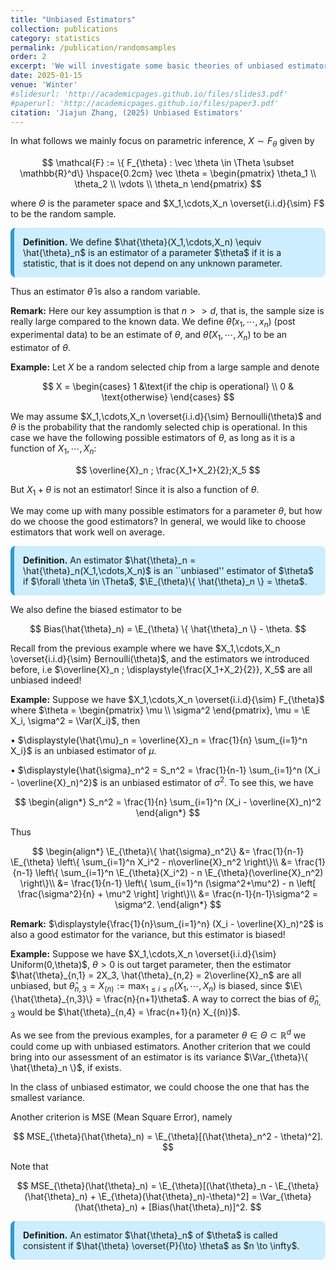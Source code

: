 ```yaml
---
title: "Unbiased Estimators"
collection: publications
category: statistics
permalink: /publication/randomsamples
order: 2
excerpt: 'We will investigate some basic theories of unbiased estimators'
date: 2025-01-15
venue: 'Winter'
#slidesurl: 'http://academicpages.github.io/files/slides3.pdf'
#paperurl: 'http://academicpages.github.io/files/paper3.pdf'
citation: 'Jiajun Zhang, (2025) Unbiased Estimators'
---
```


In what follows we mainly focus on parametric inference, $X \sim F_{\theta}$ given by

$$
\mathcal{F} := \{ F_{\theta} : \vec \theta \in \Theta \subset \mathbb{R}^d\} \hspace{0.2cm} \vec \theta = \begin{pmatrix} \theta_1 \\ \theta_2 \\ \vdots \\ \theta_n \end{pmatrix}
$$

where $\Theta$ is the parameter space and $X_1,\cdots,X_n \overset{i.i.d}{\sim} F$ to be the random sample.

<div style="background-color: #cceeff; padding: 1em; border-left: 6px solid #3399cc; border-radius: 8px; margin: 1em 0;">
  <strong>Definition.</strong> We define $\hat{\theta}(X_1,\cdots,X_n) \equiv \hat{\theta}_n$ is an estimator of a parameter $\theta$ if it is a statistic, that is it does not depend on any unknown parameter.
</div>



Thus an estimator $\hat{\theta}$ is also a random variable.

**Remark:** Here our key assumption is that $n>>d$, that is, the sample size is really large compared to the known data. We define $\hat{\theta}(x_1,\cdots,x_n)$ (post experimental data) to be an estimate of $\theta$, and $\hat{\theta}(X_1,\cdots,X_n)$ to be an estimator of $\theta$.

**Example:** Let $X$ be a random selected chip from a large sample and denote

$$
X = \begin{cases} 1 &\text{if the chip is operational} \\ 0 & \text{otherwise} \end{cases}
$$

We may assume $X_1,\cdots,X_n \overset{i.i.d}{\sim} Bernoulli(\theta)$ and $\theta$ is the probability that the randomly selected chip is operational. In this case we have the following possible estimators of $\theta$, as long as it is a function of $X_1,\cdots,X_n$:

$$
\overline{X}_n ; \frac{X_1+X_2}{2};X_5
$$

But $X_1+\theta$ is not an estimator! Since it is also a function of $\theta$.

We may come up with many possible estimators for a parameter $\theta$, but how do we choose the good estimators? In general, we would like to choose estimators that work well on average.



<div style="background-color: #cceeff; padding: 1em; border-left: 6px solid #3399cc; border-radius: 8px; margin: 1em 0;">
  <strong>Definition.</strong> An estimator $\hat{\theta}_n = \hat{\theta}_n(X_1,\cdots,X_n)$ is an ``unbiased'' estimator of $\theta$ if $\forall \theta \in \Theta$, $\E_{\theta}\{ \hat{\theta}_n \} = \theta$.
</div>



We also define the biased estimator to be

$$
Bias(\hat{\theta}_n) = \E_{\theta} \{ \hat{\theta}_n \} - \theta.
$$

Recall from the previous example where we have $X_1,\cdots,X_n \overset{i.i.d}{\sim} Bernoulli(\theta)$, and the estimators we introduced before, i.e $\overline{X}_n ; \displaystyle{\frac{X_1+X_2}{2}}, X_5$ are all unbiased indeed!


**Example:** Suppose we have $X_1,\cdots,X_n \overset{i.i.d}{\sim} F_{\theta}$ where $\theta = \begin{pmatrix} \mu \\ \sigma^2 \end{pmatrix}, \mu = \E X_i, \sigma^2 = \Var(X_i)$, then

$\bullet$ $\displaystyle{\hat{\mu}_n = \overline{X}_n = \frac{1}{n} \sum_{i=1}^n X_i}$ is an unbiased estimator of $\mu$.

$\bullet$ $\displaystyle{\hat{\sigma}_n^2 = S_n^2 = \frac{1}{n-1} \sum_{i=1}^n (X_i - \overline{X}_n)^2}$ is  an unbiased estimator of $\sigma^2$. To see this, we have

$$
\begin{align*}
S_n^2 = \frac{1}{n} \sum_{i=1}^n (X_i - \overline{X}_n)^2
\end{align*}
$$

Thus

$$
\begin{align*}
\E_{\theta}\{ \hat{\sigma}_n^2\} &= \frac{1}{n-1} \E_{\theta} \left\{ \sum_{i=1}^n X_i^2 - n\overline{X}_n^2 \right\}\\
&= \frac{1}{n-1} \left\{ \sum_{i=1}^n \E_{\theta}(X_i^2) - n \E_{\theta}(\overline{X}_n^2) \right\}\\
&= \frac{1}{n-1} \left\{ \sum_{i=1}^n (\sigma^2+\mu^2) - n \left[ \frac{\sigma^2}{n} + \mu^2 \right] \right\}\\
&= \frac{n-1}{n-1}\sigma^2 = \sigma^2.
\end{align*}
$$


**Remark:** $\displaystyle{\frac{1}{n}\sum_{i=1}^n} (X_i - \overline{X}_n)^2$ is also a good estimator for the variance, but this estimator is biased!

**Example:** Suppose we have $X_1,\cdots,X_n \overset{i.i.d}{\sim} Uniform(0,\theta)$, $\theta>0$ is out target parameter, then the estimator $\hat{\theta}_{n,1} = 2X_3, \hat{\theta}_{n,2} = 2\overline{X}_n$ are all unbiased, but $\hat{\theta}_{n,3} = X_{(n)} := \max_{1 \leq i \leq n}(X_1,\cdots,X_n)$ is biased, since $\E\{\hat{\theta}_{n,3}\} = \frac{n}{n+1}\theta$. A way to correct the bias of $\hat{\theta}_{n,3}$ would be $\hat{\theta}_{n,4} = \frac{n+1}{n} X_{(n)}$.

As we see from the previous examples, for a parameter $\theta \in \Theta \subset \mathbb{R}^d$ we could come up with unbiased estimators. Another criterion that we could bring into our assessment of an estimator is its variance $\Var_{\theta}\{ \hat{\theta}_n \}$, if exists.

In the class of unbiased estimator, we could choose the one that has the smallest variance.

Another criterion is MSE (Mean Square Error), namely

$$
MSE_{\theta}(\hat{\theta}_n) = \E_{\theta}[(\hat{\theta}_n^2 - \theta)^2].
$$

Note that

$$
MSE_{\theta}(\hat{\theta}_n) = \E_{\theta}[(\hat{\theta}_n - \E_{\theta}(\hat{\theta}_n) + \E_{\theta}(\hat{\theta}_n)-\theta)^2] = \Var_{\theta}(\hat{\theta}_n) + [Bias(\hat{\theta}_n)]^2.
$$


<div style="background-color: #cceeff; padding: 1em; border-left: 6px solid #3399cc; border-radius: 8px; margin: 1em 0;">
  <strong>Definition.</strong> An estimator $\hat{\theta}_n$ of $\theta$ is called consistent if $\hat{\theta} \overset{P}{\to} \theta$ as $n \to \infty$.
</div>

































